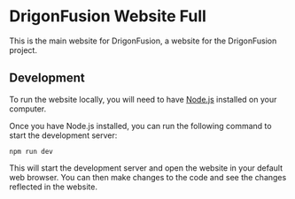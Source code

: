 # DrigonFusion Website Full

This is the main website for DrigonFusion, a website for the DrigonFusion project.

## Development

To run the website locally, you will need to have [Node.js](https://nodejs.org/) installed on your computer.

Once you have Node.js installed, you can run the following command to start the development server:

```
npm run dev
```

This will start the development server and open the website in your default web browser. You can then make changes to the code and see the changes reflected in the website.